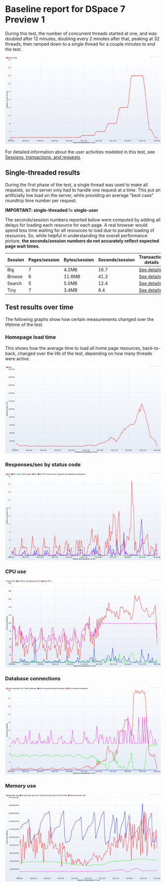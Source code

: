 # Baseline report for DSpace 7 Preview 1

During this test, the number of concurrent threads started at one, and was doubled after 12 minutes,
doubling every 2 minutes after that, peaking at 32 threads, then ramped down to a single thread for
a couple minutes to end the test.

![](threads.png)

For detailed information about the user activities modeled in this test,
see [Sessions, transactions, and requests](../../../doc/sessions).

## Single-threaded results

During the first phase of the test, a single thread was used to make all requests,
so the server only had to handle one request at a time. This put an artificially low load on the server,
while providing an average "best case" roundtrip time number per request.

**IMPORTANT: single-threaded != single-user**

The seconds/session numbers reported below were computed by adding all delays for loading
each resource for each page. A real browser would spend less time waiting for all resources
to load due to parallel loading of resources.  So, while helpful in understanding the overall
performance picture, **the seconds/session numbers do not accurately reflect expected page wait times**.

Session | Pages/session | Bytes/session | Seconds/session | Transaction details
-|-|-|-|-
Big | 7 | 4.2MB | 16.7 | [See details](details-big)
Browse | 6 | 11.6MB | 41.3 | [See details](details-browse)
Search | 5 | 5.0MB | 12.4 | [See details](details-search)
Tiny | 7 | 3.4MB | 8.4 | [See details](details-tiny)

## Test results over time

The following graphs show how certain measurements changed over the lifetime of the test.

### Homepage load time

This shows how the average time to load all home page resources, back-to-back, changed over the life of the test,
depending on how many threads were active.

![](home.png)

### Responses/sec by status code

![](codes.png)

### CPU use

![](cpu.png)

### Database connections

![](database.png)

### Memory use

![](memory.png)

